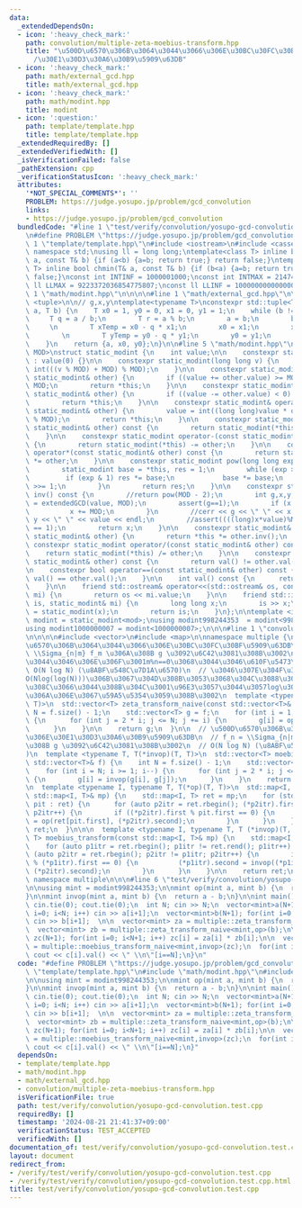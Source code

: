 ```yaml
---
data:
  _extendedDependsOn:
  - icon: ':heavy_check_mark:'
    path: convolution/multiple-zeta-moebius-transform.hpp
    title: "\u500D\u6570\u306B\u3064\u3044\u3066\u306E\u30BC\u30FC\u30BF\u5909\u63DB\
      /\u30E1\u30D3\u30A6\u30B9\u5909\u63DB"
  - icon: ':heavy_check_mark:'
    path: math/external_gcd.hpp
    title: math/external_gcd.hpp
  - icon: ':heavy_check_mark:'
    path: math/modint.hpp
    title: modint
  - icon: ':question:'
    path: template/template.hpp
    title: template/template.hpp
  _extendedRequiredBy: []
  _extendedVerifiedWith: []
  _isVerificationFailed: false
  _pathExtension: cpp
  _verificationStatusIcon: ':heavy_check_mark:'
  attributes:
    '*NOT_SPECIAL_COMMENTS*': ''
    PROBLEM: https://judge.yosupo.jp/problem/gcd_convolution
    links:
    - https://judge.yosupo.jp/problem/gcd_convolution
  bundledCode: "#line 1 \"test/verify/convolution/yosupo-gcd-convolution.test.cpp\"\
    \n#define PROBLEM \"https://judge.yosupo.jp/problem/gcd_convolution\"\n\n#line\
    \ 1 \"template/template.hpp\"\n#include <iostream>\n#include <cassert>\nusing\
    \ namespace std;\nusing ll = long long;\ntemplate<class T> inline bool chmax(T&\
    \ a, const T& b) {if (a<b) {a=b; return true;} return false;}\ntemplate<class\
    \ T> inline bool chmin(T& a, const T& b) {if (b<a) {a=b; return true;} return\
    \ false;}\nconst int INTINF = 1000001000;\nconst int INTMAX = 2147483647;\nconst\
    \ ll LLMAX = 9223372036854775807;\nconst ll LLINF = 1000000000000000000;\n#line\
    \ 1 \"math/modint.hpp\"\n\n\n\n#line 1 \"math/external_gcd.hpp\"\n\n\n\n#include\
    \ <tuple>\n\n// g,x,y\ntemplate<typename T>\nconstexpr std::tuple<T, T, T> extendedGCD(T\
    \ a, T b) {\n    T x0 = 1, y0 = 0, x1 = 0, y1 = 1;\n    while (b != 0) {\n   \
    \     T q = a / b;\n        T r = a % b;\n        a = b;\n        b = r;\n   \
    \     \n        T xTemp = x0 - q * x1;\n        x0 = x1;\n        x1 = xTemp;\n\
    \        \n        T yTemp = y0 - q * y1;\n        y0 = y1;\n        y1 = yTemp;\n\
    \    }\n    return {a, x0, y0};\n}\n\n#line 5 \"math/modint.hpp\"\n\ntemplate<int\
    \ MOD>\nstruct static_modint {\n    int value;\n\n    constexpr static_modint()\
    \ : value(0) {}\n\n    constexpr static_modint(long long v) {\n        value =\
    \ int(((v % MOD) + MOD) % MOD);\n    }\n\n    constexpr static_modint& operator+=(const\
    \ static_modint& other) {\n        if ((value += other.value) >= MOD) value -=\
    \ MOD;\n        return *this;\n    }\n\n    constexpr static_modint& operator-=(const\
    \ static_modint& other) {\n        if ((value -= other.value) < 0) value += MOD;\n\
    \        return *this;\n    }\n\n    constexpr static_modint& operator*=(const\
    \ static_modint& other) {\n        value = int((long long)value * other.value\
    \ % MOD);\n        return *this;\n    }\n\n    constexpr static_modint operator+(const\
    \ static_modint& other) const {\n        return static_modint(*this) += other;\n\
    \    }\n\n    constexpr static_modint operator-(const static_modint& other) const\
    \ {\n        return static_modint(*this) -= other;\n    }\n\n    constexpr static_modint\
    \ operator*(const static_modint& other) const {\n        return static_modint(*this)\
    \ *= other;\n    }\n\n    constexpr static_modint pow(long long exp) const {\n\
    \        static_modint base = *this, res = 1;\n        while (exp > 0) {\n   \
    \         if (exp & 1) res *= base;\n            base *= base;\n            exp\
    \ >>= 1;\n        }\n        return res;\n    }\n\n    constexpr static_modint\
    \ inv() const {\n        //return pow(MOD - 2);\n        int g,x,y;\n        tie(g,x,y)\
    \ = extendedGCD(value, MOD);\n        assert(g==1);\n        if (x < 0) {\n  \
    \          x += MOD;\n        }\n        //cerr << g << \" \" << x << \" \" <<\
    \ y << \" \" << value << endl;\n        //assert((((long)x*value)%MOD + MOD)%MOD\
    \ == 1);\n        return x;\n    }\n\n    constexpr static_modint& operator/=(const\
    \ static_modint& other) {\n        return *this *= other.inv();\n    }\n\n   \
    \ constexpr static_modint operator/(const static_modint& other) const {\n    \
    \    return static_modint(*this) /= other;\n    }\n\n    constexpr bool operator!=(const\
    \ static_modint& other) const {\n        return val() != other.val();\n    }\n\
    \n    constexpr bool operator==(const static_modint& other) const {\n        return\
    \ val() == other.val();\n    }\n\n    int val() const {\n      return this->value;\n\
    \    }\n\n    friend std::ostream& operator<<(std::ostream& os, const static_modint&\
    \ mi) {\n        return os << mi.value;\n    }\n\n    friend std::istream& operator>>(std::istream&\
    \ is, static_modint& mi) {\n        long long x;\n        is >> x;\n        mi\
    \ = static_modint(x);\n        return is;\n    }\n};\n\ntemplate <int mod>\nusing\
    \ modint = static_modint<mod>;\nusing modint998244353  = modint<998244353>;\n\
    using modint1000000007 = modint<1000000007>;\n\n\n#line 1 \"convolution/multiple-zeta-moebius-transform.hpp\"\
    \n\n\n\n#include <vector>\n#include <map>\n\nnamespace multiple {\n\n  // \u500D\
    \u6570\u306B\u3064\u3044\u3066\u306E\u30BC\u30FC\u30BF\u5909\u63DB\u3002 g_n =\
    \ \\Sigma_{n|m} f_m \u306A\u308B g \u3092\u6C42\u3081\u308B\u3002\n  // n|m\u3068\
    \u3044\u3046\u306E\u306F\u3001m%n==0\u3068\u3044\u3046\u610F\u5473\u3002\n  //\
    \ O(N log N) (\u8ABF\u548C\u7D1A\u6570)\n  // \u3046\u307E\u304F\u3084\u308B\u3068\
    O(Nlog(log(N)))\u306B\u3067\u304D\u308B\u3053\u3068\u304C\u3088\u304F\u77E5\u3089\
    \u308C\u3066\u3044\u308B\u304C\u3001\u96E3\u3057\u3044\u3057log\u306F\u5B9A\u6570\
    \u306A\u306E\u3067\u59A5\u5354\u3059\u308B\u3002\n  template <typename T, T (*op)(T,\
    \ T)>\n  std::vector<T> zeta_transform_naive(const std::vector<T>& f) {\n    int\
    \ N = f.size() - 1;\n    std::vector<T> g = f;\n    for (int i = 1; i <= N; i++)\
    \ {\n      for (int j = 2 * i; j <= N; j += i) {\n        g[i] = op(g[i], f[j]);\n\
    \      }\n    }\n\n    return g;\n  }\n\n  // \u500D\u6570\u306B\u3064\u3044\u3066\
    \u306E\u30E1\u30D3\u30A6\u30B9\u5909\u63DB\n  // f_n = \\Sigma_{n|m} g_m \u306A\
    \u308B g \u3092\u6C42\u3081\u308B\u3002\n  // O(N log N) (\u8ABF\u548C\u7D1A\u6570\
    )\n  template <typename T, T(*invop)(T, T)>\n  std::vector<T> moebius_transform_naive(const\
    \ std::vector<T>& f) {\n    int N = f.size() - 1;\n    std::vector<T> g = f;\n\
    \    for (int i = N; i >= 1; i--) {\n      for (int j = 2 * i; j <= N; j += i)\
    \ {\n        g[i] = invop(g[i], g[j]);\n      }\n    }\n    return g;\n  }\n\n\
    \n  template <typename I, typename T, T(*op)(T, T)>\n  std::map<I, T> zeta_transform(const\
    \ std::map<I, T>& mp) {\n    std::map<I, T> ret = mp;\n    for (std::pair<I, T>\
    \ pit : ret) {\n      for (auto p2itr = ret.rbegin(); (*p2itr).first != pit.first;\
    \ p2itr++) {\n        if ((*p2itr).first % pit.first == 0) {\n          ret[pit.first]\
    \ = op(ret[pit.first], (*p2itr).second);\n        }\n      }\n    }\n\n    return\
    \ ret;\n  }\n\n\n  template <typename I, typename T, T (*invop)(T, T)>\n  std::map<I,\
    \ T> moebius_transform(const std::map<I, T>& mp) {\n    std::map<I, T> ret = mp;\n\
    \    for (auto p1itr = ret.rbegin(); p1itr != ret.rend(); p1itr++) {\n      for\
    \ (auto p2itr = ret.rbegin(); p2itr != p1itr; p2itr++) {\n        if ((*p2itr).first\
    \ % (*p1itr).first == 0) {\n          (*p1itr).second = invop((*p1itr).second,\
    \ (*p2itr).second);\n        }\n      }\n    }\n\n    return ret;\n  }\n\n} //\
    \ namespace multiple\n\n\n#line 6 \"test/verify/convolution/yosupo-gcd-convolution.test.cpp\"\
    \n\nusing mint = modint998244353;\n\nmint op(mint a, mint b) {\n  return a + b;\n\
    }\n\nmint invop(mint a, mint b) {\n  return a - b;\n}\n\nint main() {\n  ios::sync_with_stdio(0);\
    \ cin.tie(0); cout.tie(0);\n  int N; cin >> N;\n  vector<mint>a(N+1); for(int\
    \ i=0; i<N; i++) cin >> a[i+1];\n  vector<mint>b(N+1); for(int i=0; i<N; i++)\
    \ cin >> b[i+1];  \n\n  vector<mint> za = multiple::zeta_transform_naive<mint,op>(a);\n\
    \  vector<mint> zb = multiple::zeta_transform_naive<mint,op>(b);\n\n  vector<mint>\
    \ zc(N+1); for(int i=0; i<N+1; i++) zc[i] = za[i] * zb[i];\n\n  vector<mint> c\
    \ = multiple::moebius_transform_naive<mint,invop>(zc);\n  for(int i=1; i<=N; i++)\
    \ cout << c[i].val() << \" \\n\"[i==N];\n}\n"
  code: "#define PROBLEM \"https://judge.yosupo.jp/problem/gcd_convolution\"\n\n#include\
    \ \"template/template.hpp\"\n#include \"math/modint.hpp\"\n#include \"convolution/multiple-zeta-moebius-transform.hpp\"\
    \n\nusing mint = modint998244353;\n\nmint op(mint a, mint b) {\n  return a + b;\n\
    }\n\nmint invop(mint a, mint b) {\n  return a - b;\n}\n\nint main() {\n  ios::sync_with_stdio(0);\
    \ cin.tie(0); cout.tie(0);\n  int N; cin >> N;\n  vector<mint>a(N+1); for(int\
    \ i=0; i<N; i++) cin >> a[i+1];\n  vector<mint>b(N+1); for(int i=0; i<N; i++)\
    \ cin >> b[i+1];  \n\n  vector<mint> za = multiple::zeta_transform_naive<mint,op>(a);\n\
    \  vector<mint> zb = multiple::zeta_transform_naive<mint,op>(b);\n\n  vector<mint>\
    \ zc(N+1); for(int i=0; i<N+1; i++) zc[i] = za[i] * zb[i];\n\n  vector<mint> c\
    \ = multiple::moebius_transform_naive<mint,invop>(zc);\n  for(int i=1; i<=N; i++)\
    \ cout << c[i].val() << \" \\n\"[i==N];\n}"
  dependsOn:
  - template/template.hpp
  - math/modint.hpp
  - math/external_gcd.hpp
  - convolution/multiple-zeta-moebius-transform.hpp
  isVerificationFile: true
  path: test/verify/convolution/yosupo-gcd-convolution.test.cpp
  requiredBy: []
  timestamp: '2024-08-21 21:41:37+09:00'
  verificationStatus: TEST_ACCEPTED
  verifiedWith: []
documentation_of: test/verify/convolution/yosupo-gcd-convolution.test.cpp
layout: document
redirect_from:
- /verify/test/verify/convolution/yosupo-gcd-convolution.test.cpp
- /verify/test/verify/convolution/yosupo-gcd-convolution.test.cpp.html
title: test/verify/convolution/yosupo-gcd-convolution.test.cpp
---
```

